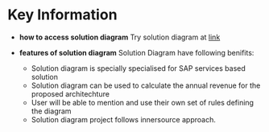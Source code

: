 # Key Information
* **how to access solution diagram**
  Try solution diagram at [link](https://platfromxsoldiageditor-d1b6a0fc1.dispatcher.us2.hana.ondemand.com/index.html)

* **features of solution diagram**
Solution Diagram have following benifits:
  * Solution diagram is specially specialised for SAP services based solution
  * Solution diagram can be used to calculate the annual revenue for the proposed architechture
  * User will be able to mention and use their own set of rules defining the diagram
  * Solution diagram project follows innersource approach.